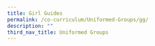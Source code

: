 ```yaml
---
title: Girl Guides
permalink: /co-curriculum/Uniformed-Groups/gg/
description: ""
third_nav_title: Uniformed Groups
---
```

